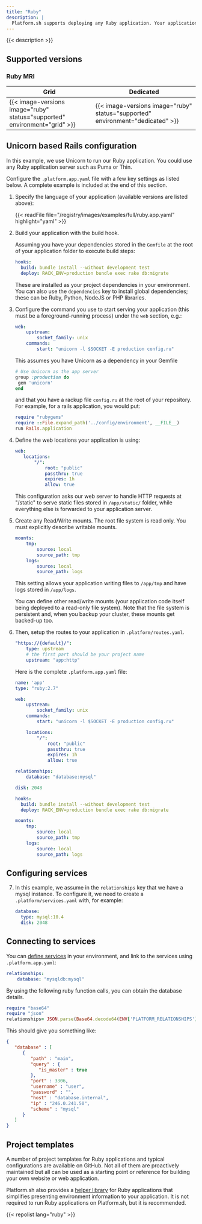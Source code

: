 ```yaml
---
title: "Ruby"
description: |
  Platform.sh supports deploying any Ruby application. Your application can use any Ruby application server such as Unicorn or Puma, and deploying a Rails or a Sinatra app is very straight forward.
---
```


{{< description >}}

## Supported versions

### Ruby MRI

| **Grid** | **Dedicated** |
|----------------------------------|---------------|
|  {{< image-versions image="ruby" status="supported" environment="grid" >}} | {{< image-versions image="ruby" status="supported" environment="dedicated" >}} |

## Unicorn based Rails configuration

In this example, we use Unicorn to run our Ruby application. You could use any Ruby application server such as Puma or Thin.

Configure the `.platform.app.yaml` file with a few key settings as listed below. A complete example is included at the end of this section.

1. Specify the language of your application (available versions are listed above):

    {{< readFile file="/registry/images/examples/full/ruby.app.yaml" highlight="yaml" >}}

2. Build your application with the build hook.

    Assuming you have your dependencies stored in the `Gemfile` at the root of your application folder to execute build steps:

    ```yaml
    hooks:
      build: bundle install --without development test
      deploy: RACK_ENV=production bundle exec rake db:migrate
    ```

    These are installed as your project dependencies in your environment. You can also use the `dependencies` key to install global dependencies; these can be Ruby, Python, NodeJS or PHP libraries.

3. Configure the command you use to start serving your application (this must be a foreground-running process) under the `web` section, e.g.:

    ```yaml
    web:
        upstream:
            socket_family: unix
        commands:
            start: "unicorn -l $SOCKET -E production config.ru"
    ```

    This assumes you have Unicorn as a dependency in your Gemfile

     ```ruby
    # Use Unicorn as the app server
    group :production do
      gem 'unicorn'
    end
    ```

    and that you have a rackup file `config.ru` at the root of your repository. For example, for a rails application, you would put:

    ```ruby
    require "rubygems"
    require ::File.expand_path('../config/environment', __FILE__)
    run Rails.application
    ```

4. Define the web locations your application is using:

    ```yaml
    web:
       locations:
           "/":
               root: "public"
               passthru: true
               expires: 1h
               allow: true
    ```

    This configuration asks our web server to handle HTTP requests at "/static" to serve static files stored in `/app/static/` folder, while everything else is forwarded to your application server.

5. Create any Read/Write mounts. The root file system is read only. You must explicitly describe writable mounts.

    ```yaml
    mounts:
        tmp:
            source: local
            source_path: tmp
        logs:
            source: local
            source_path: logs
    ```

    This setting allows your application writing files to `/app/tmp` and have logs stored in `/app/logs`.

    You can define other read/write mounts (your application code itself being deployed to a read-only file system). Note that the file system is persistent and, when you backup your cluster, these mounts get backed-up too.

6. Then, setup the routes to your application in `.platform/routes.yaml`.

    ```yaml
    "https://{default}/":
        type: upstream
        # the first part should be your project name
        upstream: "app:http"
    ```

    Here is the complete `.platform.app.yaml` file:

    ```yaml
    name: 'app'
    type: "ruby:2.7"

    web:
        upstream:
            socket_family: unix
        commands:
            start: "unicorn -l $SOCKET -E production config.ru"

        locations:
            "/":
                root: "public"
                passthru: true
                expires: 1h
                allow: true

    relationships:
        database: "database:mysql"

    disk: 2048

    hooks:
      build: bundle install --without development test
      deploy: RACK_ENV=production bundle exec rake db:migrate

    mounts:
        tmp:
            source: local
            source_path: tmp
        logs:
            source: local
            source_path: logs
    ```

## Configuring services

7. In this example, we assume in the `relationships` key that we have a mysql instance. To configure it, we need to create a `.platform/services.yaml` with, for example:

    ```yaml
    database:
      type: mysql:10.4
      disk: 2048
    ```

## Connecting to services

You can [define services](/configuration/services/_index.md) in your environment, and link to the services using `.platform.app.yaml`:

```yaml
relationships:
    database: "mysqldb:mysql"
```

By using the following ruby function calls, you can obtain the database details.

```ruby
require "base64"
require "json"
relationships= JSON.parse(Base64.decode64(ENV['PLATFORM_RELATIONSHIPS']))
```

This should give you something like:

```json
{
   "database" : [
      {
         "path" : "main",
         "query" : {
            "is_master" : true
         },
         "port" : 3306,
         "username" : "user",
         "password" : "",
         "host" : "database.internal",
         "ip" : "246.0.241.50",
         "scheme" : "mysql"
      }
   ]
}
```

## Project templates

A number of project templates for Ruby applications and typical configurations are available on GitHub. Not all of them are proactively maintained but all can be used as a starting point or reference for building your own website or web application.

Platform.sh also provides a [helper library](https://github.com/platformsh/platformsh-ruby-helper) for Ruby applications that simplifies presenting environment information to your application. It is not required to run Ruby applications on Platform.sh, but it is recommended.

{{< repolist lang="ruby" >}}
